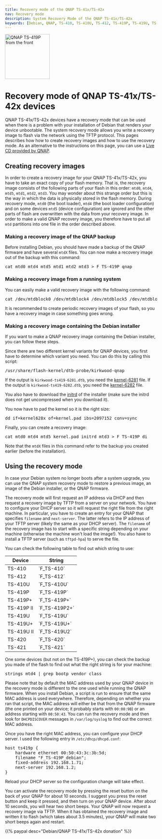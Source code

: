 ```yaml
---
title: Recovery mode of the QNAP TS-41x/TS-42x
nav: Recovery mode
description: System Recovery Mode of the QNAP TS-41x/TS-42x
keywords: [Debian, QNAP, TS-410, TS-410U, TS-412, TS-419P, TS-419U, TS-420, TS-421, recovery, emergency, rescue]
---
```


<div class="right">
<img src = "../images/r_qnap_ts419p.jpg" class="border" alt="QNAP TS-419P from the front" width="148" height="148" />
</div>

<h1>Recovery mode of QNAP TS-41x/TS-42x devices</h1>

QNAP TS-41x/TS-42x devices have a recovery mode that can be used when there is a
problem with your installation of Debian that renders your device
unbootable.  The system recovery mode allows you write a recovery image to
flash via the network using the TFTP protocol.  This pages describes how
how to create recovery images and how to use the recovery mode.  As an
alternative to the instructions on this page, you can use a <a href =
"http://wiki.qnap.com/wiki/Firmware_Recovery">Live CD provided by QNAP</a>.

<h2 id="create">Creating recovery images</h2>

In order to create a recovery image for your QNAP TS-41x/TS-42x, you have to take
an exact copy of your flash memory.  That is, the recovery image consists
of the following parts of your flash in this order: `mtd0`, `mtd4`, `mtd5`,
`mtd1`, `mtd2`, `mtd3`.  You may wonder about this strange order but this
is the way in which the data is physically stored in the flash memory.
During recovery mode, `mtd0` (the boot loader), `mtd4` (the boot loader
configuration) and on some devices `mtd5` (device configuration) are
ignored and the other parts of flash are overwritten with the data from
your recovery image.  In order to make a valid QNAP recovery image, you
therefore have to put all `mtd` partitions into one file in the order
described above.

<h3 id="image-qnap">Making a recovery image of the QNAP backup</h3>

Before installing Debian, you should have made a backup of the QNAP
firmware and have several `mtdX` files.  You can now make a recovery image
out of the backup with this command:

<div class="code">
<pre>
cat mtd0 mtd4 mtd5 mtd1 mtd2 mtd3 &gt; F_TS-419P_qnap
</pre>
</div>

<h3 id="image-system">Making a recovery image from a running system</h3>

You can easily make a valid recovery image with the following command:

<div class="code">
<pre>
cat /dev/mtdblock0 /dev/mtdblock4 /dev/mtdblock5 /dev/mtdblock1 /dev/mtdblock2 /dev/mtdblock3 &gt; F_TS-419P_debian
</pre>
</div>

It is recommended to create periodic recovery images of your flash,
so you have a recovery image in case something goes wrong.

<h3 id="image-di">Making a recovery image containing the Debian installer</h3>

If you want to make a QNAP recovery image containing the Debian installer,
you can follow these steps.

Since there are two different kernel variants for QNAP devices, you first
have to determine which variant you need.  You can do this by calling this
script:

<div class="code">
<pre>
/usr/share/flash-kernel/dtb-probe/kirkwood-qnap
</pre>
</div>

If the output is `kirkwood-ts419-6281.dtb`, you need the <a
href="http://ftp.debian.org/debian/dists/stretch/main/installer-armel/current/images/kirkwood/network-console/qnap/ts-41x/kernel-6281">kernel-6281</a>
file.  If the output is `kirkwood-ts419-6282.dtb`, you need the <a
href="http://ftp.debian.org/debian/dists/stretch/main/installer-armel/current/images/kirkwood/network-console/qnap/ts-41x/kernel-6282">kernel-6282</a>
file.

You also have to download the <a
href="http://ftp.debian.org/debian/dists/stretch/main/installer-armel/current/images/kirkwood/network-console/qnap/ts-41x/initrd">initrd</a>
of the installer (make sure the initrd does not get uncompressed when
you download it).

You now have to pad the kernel so it is the right size:

<div class="code">
<pre>
dd if=kernel628<span class="input">x</span> of=kernel.pad ibs=2097152 conv=sync
</pre>
</div>

Finally, you can create a recovery image:

<div class="code">
<pre>
cat mtd0 mtd4 mtd5 kernel.pad initrd mtd3 &gt; F_TS-419P_di
</pre>
</div>

Note that the `mtdX` files in this command refer to the backup you created
earlier (before the installation).

<h2 id="use">Using the recovery mode</h2>

In case your Debian system no longer boots after a system upgrade, you can
use the QNAP system recovery mode to restore a previous image, an image of
the Debian installer, or the QNAP firmware.

The recovery mode will first request an IP address via DHCP and then
request a recovery image by TFTP from a server on your network.  You have
to configure your DHCP server so it will request the right file from the
right machine.  In particular, you have to create an entry for your QNAP
that specifies `filename` and `next-server`.  The latter refers to the IP
address of your TFTP server (likely the same as your DHCP server).  The
`filename` of the recovery image has to start with a specific string
depending on your machine (otherwise the machine won't load the image!).
You also have to install a TFTP server (such as `tftpd-hpa`) to serve
the file.

You can check the following table to find out which string to use:

<table class="table table-hover">

<thead>
<tr>
<th>Device</th>
<th>String</th>
</tr>
</thead>

<tbody>
<tr>
<td>TS-410</td>
<td>`F_TS-410`</td>
</tr>

<tr>
<td>TS-412</td>
<td>`F_TS-412`</td>
</tr>

<tr>
<td>TS-410U</td>
<td>`F_TS-410U`</td>
</tr>

<tr>
<td>TS-419P</td>
<td>`F_TS-419P`</td>
</tr>

<tr>
<td>TS-419P+</td>
<td>`F_TS-419P+`</td>
</tr>

<tr>
<td>TS-419P II</td>
<td>`F_TS-419P2+`</td>
</tr>

<tr>
<td>TS-419U</td>
<td>`F_TS-419U`</td>
</tr>

<tr>
<td>TS-419U+</td>
<td>`F_TS-419U+`</td>
</tr>

<tr>
<td>TS-419U II</td>
<td>`F_TS-419U2`</td>
</tr>

<tr>
<td>TS-420</td>
<td>`F_TS-420`</td>
</tr>

<tr>
<td>TS-421</td>
<td>`F_TS-421`</td>
</tr>
</tbody>

</table>

One some devices (but not on the TS-419P+), you can check the backup you
made of the flash to find out what the right string is for your machine:

<div class="code">
<pre>
strings mtd4 | grep bootp_vendor_class
</pre>
</div>

Please note that by default the MAC address used by your QNAP device in the
recovery mode is different to the one used while running the QNAP firmware.
When you install Debian, a script is run to ensure that the same MAC
address is used everywhere.  Therefore, depending on whether you ran that
script, the MAC address will either be that from the QNAP firmware (the one
printed on your device; it probably starts with `00:08:9B`) or an
address starting with `00:50:43`.  You can run the recovery mode and
then look for `DHCPDISCOVER` messages in `/var/log/syslog` to
find out the correct MAC address.

Once you have the right MAC address, you can configure your DHCP server.  I
used the following entry in `/etc/dhcp/dhcpd.conf`:

<div class="code">
<pre>
host ts419p {
    hardware ethernet 00:50:43:3c:3b:5d;
    filename "F_TS-419P_debian";
    fixed-address 192.168.1.71;
    next-server 192.168.1.2;
}
</pre>
</div>

Reload your DHCP server so the configuration change will take effect.

You can activate the recovery mode by pressing the reset button on the back
of your QNAP for about 10 seconds.  I suggest you press the reset button
and keep it pressed, and then turn on your QNAP device.  After about 10
seconds, you will hear two short beeps.  Your QNAP will now request a
recovery image via TFTP.  When it has obtained the recovery image and
written it to flash (which takes about 3.5 minutes), your QNAP will make
two short beeps again and restart.

{{% paypal desc="Debian/QNAP TS-41x/TS-42x donation" %}}

